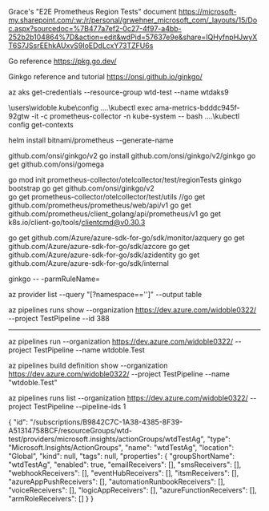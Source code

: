 
Grace's "E2E Prometheus Region Tests" document
https://microsoft-my.sharepoint.com/:w:/r/personal/grwehner_microsoft_com/_layouts/15/Doc.aspx?sourcedoc=%7B477a7ef2-0c27-4f97-a4bb-252b2b104864%7D&action=edit&wdPid=57637e9e&share=IQHyfnpHJwyXT6S7JSsrEEhkAUxvS9IoEDdLcxY73TZFU6s

Go reference
https://pkg.go.dev/

Ginkgo reference and tutorial
https://onsi.github.io/ginkgo/

az aks get-credentials --resource-group wtd-test --name wtdaks9

\users\widoble\.kube\config
..\..\kubectl exec ama-metrics-bdddc945f-92gtw -it -c prometheus-collector -n kube-system -- bash
..\..\kubectl config get-contexts

helm install bitnami/prometheus --generate-name

github.com/onsi/ginkgo/v2
go install github.com/onsi/ginkgo/v2/ginkgo
go get github.com/onsi/gomega

go mod init prometheus-collector/otelcollector/test/regionTests
ginkgo bootstrap
go get github.com/onsi/ginkgo/v2    
go get prometheus-collector/otelcollector/test/utils
//go get github.com/prometheus/prometheus/web/api/v1
go get github.com/prometheus/client_golang/api/prometheus/v1
go get k8s.io/client-go/tools/clientcmd@v0.30.3

go get github.com/Azure/azure-sdk-for-go/sdk/monitor/azquery
go get github.com/Azure/azure-sdk-for-go/sdk/azcore
go get github.com/Azure/azure-sdk-for-go/sdk/azidentity
go get github.com/Azure/azure-sdk-for-go/sdk/internal


ginkgo -- -parmRuleName=<recording rule name>


az provider list --query "[?namespace=='<resource-provider-namespace>']" --output table

az pipelines runs show --organization https://dev.azure.com/widoble0322/ --project TestPipeline  --id 388

--------------
az pipelines run --organization https://dev.azure.com/widoble0322/ --project TestPipeline --name wtdoble.Test

az pipelines build definition show --organization https://dev.azure.com/widoble0322/ --project TestPipeline --name "wtdoble.Test"

az pipelines runs list --organization https://dev.azure.com/widoble0322/ --project TestPipeline --pipeline-ids 1



{
    "id": "/subscriptions/B9842C7C-1A38-4385-8F39-A51314758BCF/resourceGroups/wtd-test/providers/microsoft.insights/actionGroups/wtdTestAg",
    "type": "Microsoft.Insights/ActionGroups",
    "name": "wtdTestAg",
    "location": "Global",
    "kind": null,
    "tags": null,
    "properties": {
        "groupShortName": "wtdTestAg",
        "enabled": true,
        "emailReceivers": [],
        "smsReceivers": [],
        "webhookReceivers": [],
        "eventHubReceivers": [],
        "itsmReceivers": [],
        "azureAppPushReceivers": [],
        "automationRunbookReceivers": [],
        "voiceReceivers": [],
        "logicAppReceivers": [],
        "azureFunctionReceivers": [],
        "armRoleReceivers": []
    }
}